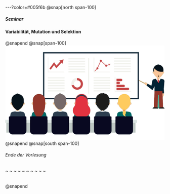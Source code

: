 ---?color=#005f6b
@snap[north span-100]
##### Seminar 
#### Variabilität, Mutation und Selektion
@snapend
@snap[span-100]
![IMAGE](assets/img/presentation.png)
@snapend
@snap[south span-100]
###### Ende der Vorlesung
###### ~ ~ ~ ~ ~ ~ ~ ~ ~ ~
@snapend
